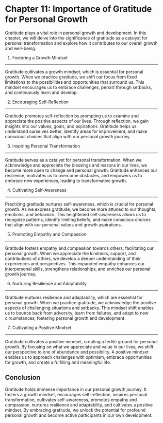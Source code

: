 Chapter 11: Importance of Gratitude for Personal Growth
=======================================================

Gratitude plays a vital role in personal growth and development. In this chapter, we will delve into the significance of gratitude as a catalyst for personal transformation and explore how it contributes to our overall growth and well-being.

1. Fostering a Growth Mindset
-----------------------------

Gratitude cultivates a growth mindset, which is essential for personal growth. When we practice gratitude, we shift our focus from fixed limitations to the possibilities and opportunities that surround us. This mindset encourages us to embrace challenges, persist through setbacks, and continuously learn and develop.

2. Encouraging Self-Reflection
------------------------------

Gratitude promotes self-reflection by prompting us to examine and appreciate the positive aspects of our lives. Through reflection, we gain insights into our values, goals, and aspirations. Gratitude helps us understand ourselves better, identify areas for improvement, and make conscious choices that align with our personal growth journey.

3. Inspiring Personal Transformation
------------------------------------

Gratitude serves as a catalyst for personal transformation. When we acknowledge and appreciate the blessings and lessons in our lives, we become more open to change and personal growth. Gratitude enhances our resilience, motivates us to overcome obstacles, and empowers us to embrace new experiences, leading to transformative growth.

4. Cultivating Self-Awareness
-----------------------------

Practicing gratitude nurtures self-awareness, which is crucial for personal growth. As we express gratitude, we become more attuned to our thoughts, emotions, and behaviors. This heightened self-awareness allows us to recognize patterns, identify limiting beliefs, and make conscious choices that align with our personal values and growth aspirations.

5. Promoting Empathy and Compassion
-----------------------------------

Gratitude fosters empathy and compassion towards others, facilitating our personal growth. When we appreciate the kindness, support, and contributions of others, we develop a deeper understanding of their experiences and perspectives. This expanded empathy enhances our interpersonal skills, strengthens relationships, and enriches our personal growth journey.

6. Nurturing Resilience and Adaptability
----------------------------------------

Gratitude nurtures resilience and adaptability, which are essential for personal growth. When we practice gratitude, we acknowledge the positive aspects of challenging situations and setbacks. This mindset shift enables us to bounce back from adversity, learn from failures, and adapt to new circumstances, fostering personal growth and development.

7. Cultivating a Positive Mindset
---------------------------------

Gratitude cultivates a positive mindset, creating a fertile ground for personal growth. By focusing on what we appreciate and value in our lives, we shift our perspective to one of abundance and possibility. A positive mindset enables us to approach challenges with optimism, embrace opportunities for growth, and create a fulfilling and meaningful life.

Conclusion
----------

Gratitude holds immense importance in our personal growth journey. It fosters a growth mindset, encourages self-reflection, inspires personal transformation, cultivates self-awareness, promotes empathy and compassion, nurtures resilience and adaptability, and cultivates a positive mindset. By embracing gratitude, we unlock the potential for profound personal growth and become active participants in our own development.
